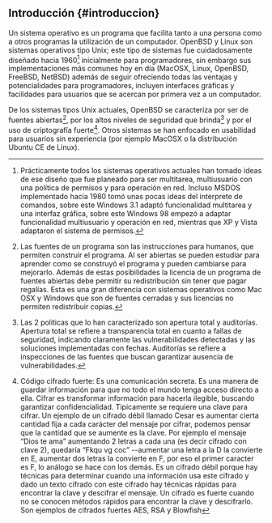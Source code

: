 ## Introducción {#introduccion}

Un sistema operativo es un programa que facilita tanto a una persona como a 
otros programas la utilización de un computador. OpenBSD y Linux son sistemas 
operativos tipo Unix; este tipo de sistemas fue cuidadosamente diseñado hacia 
1960[^intro.1] inicialmente para programadores, sin embargo sus implementaciones 
más comunes hoy en día (MacOSX, Linux, OpenBSD, FreeBSD, NetBSD) además de 
seguir ofreciendo todas las ventajas y potencialidades para programadores, 
incluyen interfaces gráficas y facilidades para usuarios que se acercan 
por primera vez a un computador.

[^intro.1]: Prácticamente todos los sistemas operativos actuales han tomado 
	ideas de ese diseño que fue planeado para ser multitarea, multiusuario 
	con una política de permisos y para operación en red.  Incluso MSDOS 
	implementado hacía 1980 tomó unas pocas ideas del interprete de 
	comandos, sobre este Windows 3.1 adaptó funcionalidad multitarea y 
	una interfaz gráfica, sobre este Windows 98 empezó a adaptar 
	funcionalidad multiusuario y operación en red, mientras que XP y 
	Vista adaptaron el sistema de permisos.

De los sistemas tipos Unix actuales, OpenBSD se caracteriza por ser de fuentes 
abiertas[^intro.2], por los altos niveles de seguridad que brinda[^intro.3] 
y por el uso de criptografía fuerte[^intro.4]. 
Otros sistemas se han enfocado en usabilidad para usuarios sin experiencia 
(por ejemplo MacOSX o la distribución Ubuntu CE de Linux).

[^intro.2]: Las fuentes de un programa son las instrucciones para humanos, que 
	permiten construir el programa. Al ser abiertas se pueden estudiar 
	para aprender como se construyó el programa y pueden cambiarse para 
	mejorarlo.  Además de estas posibilidades la licencia de un programa 
	de fuentes abiertas debe permitir su redistribución sin tener que 
	pagar regalías. Esta es una gran diferencia con sistemas operativos 
	como Mac OSX y Windows que son de fuentes cerradas y sus licencias no 
	permiten redistribuir copias.

[^intro.3]: Las 2 políticas que lo han caracterizado son apertura total y 
	auditorías. Apertura total se refiere a transparencia total en cuanto 
	a fallas de seguridad, indicando claramente las vulnerabilidades 
	detectadas y las soluciones implementadas con fechas. Auditorías se 
	refiere a inspecciones de las fuentes que buscan garantizar ausencia de 
	vulnerabilidades.

[^intro.4]: Código cifrado fuerte: Es una comunicación secreta. Es una manera de 
	guardar información para que no todo el mundo tenga acceso directo a 
	ella. Cifrar es transformar información para hacerla ilegible, 
	buscando garantizar confidencialidad. Tipicamente se requiere una clave 
	para cifrar. Un ejemplo de un cifrado débil llamado Cesar es aumentar 
	cierta cantidad fija a cada carácter del mensaje por cifrar, podemos 
	pensar que la cantidad que se aumente es la clave. Por ejemplo el 
	mensaje “Dios te ama” aumentando 2 letras a cada una (es decir cifrado 
	con clave 2), quedaría “Fkqu vg coc” --aumentar una letra a la D la 
	convierte en E, aumentar dos letras la convierte en F, por eso el 
	primer caracter es F, lo análogo se hace con los demás. Es un cifrado 
	débil porque hay técnicas para determinar cuando una información usa 
	este cifrado y dado un texto cifrado con este cifrado hay técnicas
	rápidas para encontrar la clave y descifrar el mensaje. Un cifrado es 
	fuerte cuando no se conocen métodos rápidos para encontrar la clave 
	y descifrarlo.  Son ejemplos de cifrados fuertes AES, RSA y Blowfish
